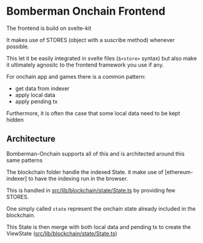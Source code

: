 # Bomberman Onchain Frontend

The frontend is build on svelte-kit

It makes use of STORES (object with a suscribe method) whenever possible.

This let it be easily integrated in svelte files (`$<store>` syntax) but also make it ultimately agnositc to the frontend framework you use if any.

For onchain app and games there is a common pattern:

- get data from indexer
- apply local data
- apply pending tx

Furthermore, it is often the case that some local data need to be kept hidden

## Architecture

Bomberman-Onchain supports all of this and is architected around this same patterns

The blockchain folder handle the indexed State. it make use of [ethereum-indexer] to have the indexing run in the browser.

This is handled in [src/lib/blockchain/state/State.ts](src/lib/blockchain/state/State.ts) by providing few STORES.

One simply called `state` represent the onchain state already included in the blockchain.

This State is then merge with both local data and pending tx to create the ViewState ([src/lib/blockchain/state/State.ts](src/lib/blockchain/state/State.ts))
